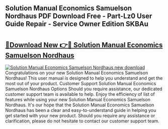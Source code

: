 ## Solution Manual Economics Samuelson Nordhaus PDF Download Free - Part-Lz0 User Guide Repair - Service Owner Edition SKBAu

# <h2><a href="http://bc90219.oget.top/?id=Solution+Manual+Economics+Samuelson+Nordhaus">🔗Download New 👉🔴 Solution Manual Economics Samuelson Nordhaus</a></h2>

[![Solution Manual Economics Samuelson Nordhaus new download](https://i.imgur.com/5g1atiW.png)](http://bc90219.oget.top/?id=Solution+Manual+Economics+Samuelson+Nordhaus)
Congratulations on your new Solution Manual Economics Samuelson Nordhaus! This user manual is designed to help you understand and get the most out of your product. Customer Support Solution Manual Economics Samuelson Nordhaus Options Should you require assistance, our dedicated customer support team is available to help. Enjoy the efficiency of list of features while using your new Solution Manual Economics Samuelson Nordhaus. It's our hope that the Solution Manual Economics Samuelson Nordhaus has been a clear and easy-to-understand guide in helping you get started with your new product. Should you require any assistance or clarification, please do not hesitate to contact our customer support team.

